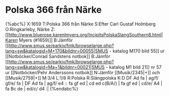 # Polska 366 från Närke

{%abc%}
X:1659
T:Polska 366 från Närke
S:Efter Carl Gustaf Holmberg
O:Ringkarleby, Närke
Z:[[http://www.bluerose.karenlmyers.org/IncipitsPolskaSlangSouthern8.html|Karen Myers (#1659)]]
B:Jämför [[http://www.smus.se/earkiv/fmk/browselarge.php?lang=sw&katalogid=M+170&bildnr=00055|SMUS - katalog M170 bild 55]] ur [[Notböcker/Conrad Sandstens notbok]]
B:Jämför [[http://www.smus.se/earkiv/fmk/browselarge.php?lang=sw&katalogid=Ma+1&bildnr=00021|SMUS - katalog M1 bild 21]] nr 57 ur [[Notböcker/Pehr Anderssons notbok]]
N:Jämför [[Musik/2345|+]] och [[Musik/2759|+]]
M:3/4
L:1/8
R:Polska
R:Slängpolska
K:D
DF Ad fa | ag/f/ gf/e/ fa | DF Ad fa | ag/f/ e4 :: fa gf ed |
cd ed c(B/A/) | fa gf ed | cd/e/ A4 | fa Bc de | ed/c/ d4 :|
{%endabc%}


